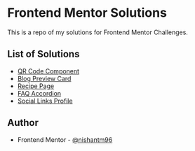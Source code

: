 # Frontend Mentor Solutions

This is a repo of my solutions for Frontend Mentor Challenges.

## List of Solutions

  - [QR Code Component](https://github.com/nishantm96/nishantm96.github.io/tree/main/qr-code-component)
  - [Blog Preview Card](https://github.com/nishantm96/nishantm96.github.io/tree/main/blog-preview-card)
  - [Recipe Page](https://github.com/nishantm96/nishantm96.github.io/tree/main/recipe-page)
  - [FAQ Accordion](https://github.com/nishantm96/nishantm96.github.io/tree/main/faq-accordion)
  - [Social Links Profile](https://github.com/nishantm96/nishantm96.github.io/tree/main/social-links-profile)


## Author

- Frontend Mentor - [@nishantm96](https://www.frontendmentor.io/profile/nishantm96)

